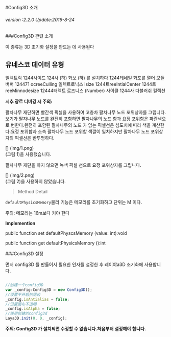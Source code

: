 #Config3D 소개

###### *version :2.2.0  Update:2019-8-24*

###Config3D 관련 소개

이 종류는 3D 초기화 설정을 만드는 데 사용된다

유네스코 데이터 유형
--------------------------------------------------------------------------------------------------------------------------------------------------------------------------------------------------------------------------------------------------------------------
일렉트릭
1244사이드
124사 (하) 화보 (하) 를 설치하다
1244테네일 화포를 열어 모듈 버퍼
124471 ocreeCulling
일렉트로닉스 isize
1244트reeIntialCenter
1244트reeMinnodesize
12444터렉트 로즈니스 (Number) 사이클
1244사 다블러쉬 컬렉션

**시추 장르 디버깅 시 주의:**

팔차나무 재단하면 빨간색 픽셀을 사용하여 고층차 팔차나무 노드 포위상자를 그립니다.보기가 팔자나무 노드를 완전히 포함하면 팔자나무의 노드 함과 요정 포위함은 파란색으로 변한다.완전히 포함된 팔차나무의 노드 가 없는 픽셀선은 심도치에 따라 색을 계산한다.요정 포위함과 소속 팔차나무 노드 포위함 색깔이 일치하지만 팔차나무 노드 포위상자의 픽셀선은 반투명하다.

[] (img/1.png)<br>(그림 1)을 사용했습니다.

팔차나무 재단을 하지 않으면 녹색 픽셀 선으로 요정 포위상자를 그립니다.

[] (img/2.png)<br>(그림 2)을 사용하지 않았습니다.

> Method Detail


 `defaultPhysicsMemory`물리 기능은 메모리를 초기화하고 단위는 M 이다.

주의: 메모리는 16m보다 커야 한다

​**Implemention**

public function set defaultPhyscsMemory (value: int):void

public function get defaultPhysicsMemory ():int



###Config3D 설정

먼저 config3D 를 만들어서 필요한 인자를 설정한 후 레이야a3D 초기화에 사용합니다.


```typescript

//创建一个config3D
var _config:Config3D = new Config3D();
//设置不开启抗锯齿
_config.isAntialias = false;
//设置画布不透明
_config.isAlpha = false;
//使用创建的config3d
Laya3D.init(0, 0, _config);
```


**주의: Config3D 가 설치되면 수정할 수 없습니다.처음부터 설정해야 합니다.**